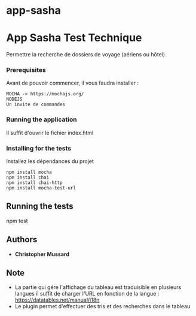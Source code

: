 # app-sasha

# App Sasha Test Technique

Permettre la recherche de dossiers de voyage (aériens ou hôtel)

### Prerequisites

Avant de pouvoir commencer, il vous faudra installer :

```
MOCHA -> https://mochajs.org/
NODEJS
Un invite de commandes
```

### Running the application

Il suffit d'ouvrir le fichier index.html

### Installing for the tests

Installez les dépendances du projet

```
npm install mocha
npm install chai
npm install chai-http
npm install mocha-test-url
```

## Running the tests

npm test

## Authors

* **Christopher Mussard**

## Note

* La partie qui gére l'affichage du tableau est traduisible en plusieurs langues il suffit de charger l'URL en fonction de la langue : https://datatables.net/manual/i18n
* Le plugin permet d'effectuer des tris et des recherches dans le tableau